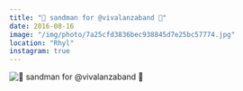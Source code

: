 ```yaml
---
title: "🌾 sandman for @vivalanzaband 🌾"
date: 2016-08-16
image: "/img/photo/7a25cfd3836bec938845d7e25bc57774.jpg"
location: "Rhyl"
instagram: true
---
```


![🌾 sandman for @vivalanzaband 🌾](/img/photo/7a25cfd3836bec938845d7e25bc57774.jpg)
